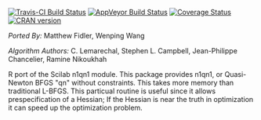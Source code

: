 [![Travis-CI Build Status](https://travis-ci.org/nlmixrdevelopment/n1qn1.svg?branch=master)](https://travis-ci.org/nlmixrdevelopment/n1qn1) 
[![AppVeyor Build Status](https://ci.appveyor.com/api/projects/status/github/nlmixrdevelopment/n1qn1?branch=master&svg=true)](https://ci.appveyor.com/project/nlmixrdevelopment/n1qn1)
[![Coverage Status](https://img.shields.io/codecov/c/github/nlmixrdevelopment/n1qn1/master.svg)](https://codecov.io/github/nlmixrdevelopment/n1qn1?branch=master)
[![CRAN version](http://www.r-pkg.org/badges/version/n1qn1)](https://cran.r-project.org/package=n1qn1)

*Ported By:* Matthew Fidler, Wenping Wang

*Algorithm Authors:* C. Lemarechal, Stephen L. Campbell, Jean-Philippe
Chancelier, Ramine Nikoukhah

R port of the Scilab n1qn1 module.  This package provides n1qn1, or
Quasi-Newton BFGS "qn" without constraints.  This takes more memory
than traditional L-BFGS.  This particual routine is useful since it
allows prespecification of a Hessian; If the Hessian is near the truth
in optimization it can speed up the optimization problem.
